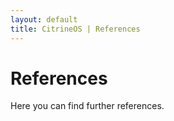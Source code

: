 ```yaml
---
layout: default
title: CitrineOS | References
---
```

# References

Here you can find further references.